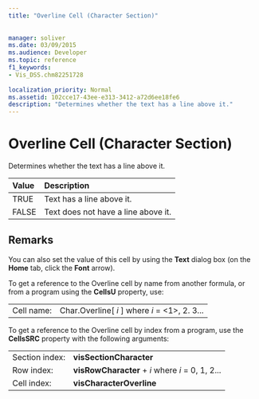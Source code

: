 ```yaml
---
title: "Overline Cell (Character Section)"
 
 
manager: soliver
ms.date: 03/09/2015
ms.audience: Developer
ms.topic: reference
f1_keywords:
- Vis_DSS.chm82251728
 
localization_priority: Normal
ms.assetid: 102cce17-43ee-e313-3412-a72d6ee18fe6
description: "Determines whether the text has a line above it."
---
```


# Overline Cell (Character Section)

Determines whether the text has a line above it.
  
|**Value**|**Description**|
|:-----|:-----|
|TRUE  <br/> |Text has a line above it.  <br/> |
|FALSE  <br/> |Text does not have a line above it.  <br/> |
   
## Remarks

You can also set the value of this cell by using the **Text** dialog box (on the **Home** tab, click the **Font** arrow). 
  
To get a reference to the Overline cell by name from another formula, or from a program using the **CellsU** property, use: 
  
|||
|:-----|:-----|
|Cell name:  <br/> |Char.Overline[ *i*  ] where  *i*  = <1>, 2. 3...  <br/> |
   
To get a reference to the Overline cell by index from a program, use the **CellsSRC** property with the following arguments: 
  
|||
|:-----|:-----|
|Section index:  <br/> |**visSectionCharacter** <br/> |
|Row index:  <br/> |**visRowCharacter** +  *i*  where  *i*  = 0, 1, 2...  <br/> |
|Cell index:  <br/> |**visCharacterOverline** <br/> |
   

